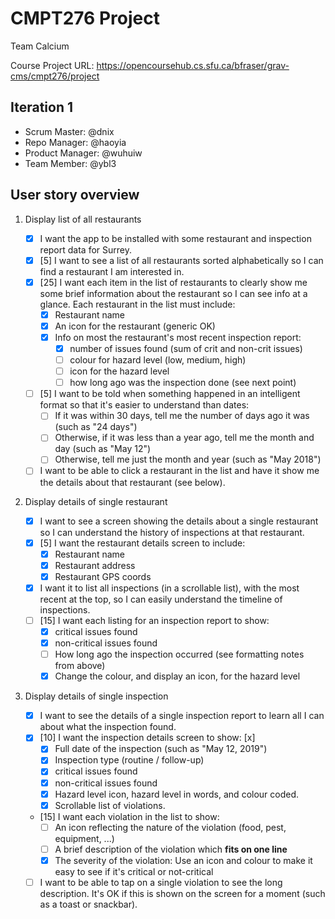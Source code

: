 # CMPT276 Project

Team Calcium

Course Project URL: https://opencoursehub.cs.sfu.ca/bfraser/grav-cms/cmpt276/project

## Iteration 1

* Scrum Master: @dnix
* Repo Manager: @haoyia
* Product Manager: @wuhuiw
* Team Member: @ybl3

## User story overview

1. Display list of all restaurants

    * [x] I want the app to be installed with some restaurant and inspection report data for Surrey.
    * [x] [5] I want to see a list of all restaurants sorted alphabetically so I can find a restaurant I am interested in. 
    * [x] [25] I want each item in the list of restaurants to clearly show me some brief information about the restaurant so I can see info at a glance.
    Each restaurant in the list must include:
        * [x] Restaurant name
        * [x] An icon for the restaurant (generic OK)
        * [x] Info on most the restaurant's most recent inspection report:
            * [x] number of issues found (sum of crit and non-crit issues)
            * [ ] colour for hazard level (low, medium, high)
            * [ ] icon for the hazard level
            * [ ] how long ago was the inspection done (see next point)
    * [ ] [5] I want to be told when something happened in an intelligent format so that it's easier to understand than dates:
        * [ ] If it was within 30 days, tell me the number of days ago it was (such as "24 days")
        * [ ] Otherwise, if it was less than a year ago, tell me the month and day (such as "May 12")
        * [ ] Otherwise, tell me just the month and year (such as "May 2018")
    * [ ] I want to be able to click a restaurant in the list and have it show me the details about that restaurant (see below).

2. Display details of single restaurant

    * [x] I want to see a screen showing the details about a single restaurant so I can understand the history of inspections at that restaurant.
    * [x] [5] I want the restaurant details screen to include:
        * [x] Restaurant name
        * [x] Restaurant address
        * [x] Restaurant GPS coords
    * [x] I want it to list all inspections (in a scrollable list), with the most recent at the top, so I can easily understand the timeline of inspections.
    * [ ] [15] I want each listing for an inspection report to show:
        * [x] critical issues found
        * [x] non-critical issues found
        * [ ] How long ago the inspection occurred (see formatting notes from above)
        * [x] Change the colour, and display an icon, for the hazard level

3. Display details of single inspection

    * [x] I want to see the details of a single inspection report to learn all I can about what the inspection found.
    * [x] [10] I want the inspection details screen to show: [x]
        * [x] Full date of the inspection (such as "May 12, 2019")
        * [x] Inspection type (routine / follow-up)
        * [x] critical issues found
        * [x] non-critical issues found
        * [x] Hazard level icon, hazard level in words, and colour coded.
        * [x] Scrollable list of violations. 
    * [15] I want each violation in the list to show:
        * [ ] An icon reflecting the nature of the violation (food, pest, equipment, ...)
        * [ ] A brief description of the violation which **fits on one line**
        * [x] The severity of the violation: Use an icon and colour to make it easy to see if it's critical or not-critical
    * [ ] I want to be able to tap on a single violation to see the long description. It's OK if this is shown on the screen for a moment (such as a toast or snackbar).
